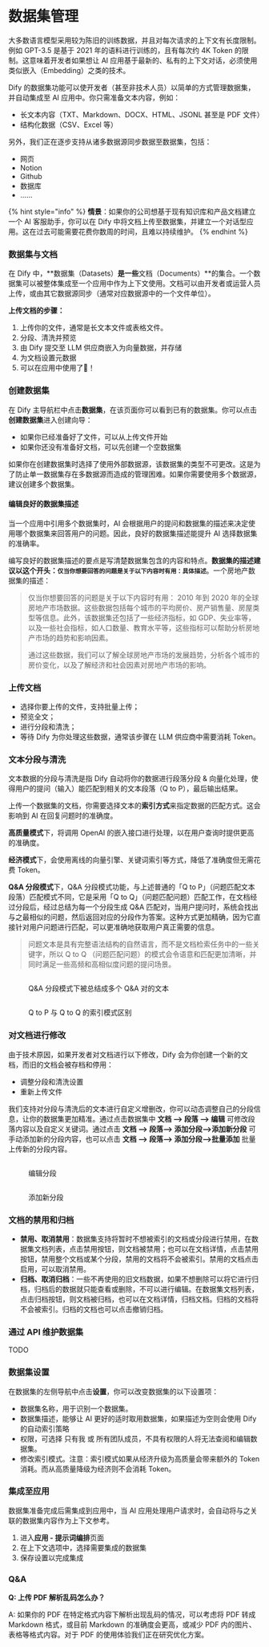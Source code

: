 # 数据集管理

大多数语言模型采用较为陈旧的训练数据，并且对每次请求的上下文有长度限制。例如 GPT-3.5 是基于 2021 年的语料进行训练的，且有每次约 4K Token 的限制。这意味着开发者如果想让 AI 应用基于最新的、私有的上下文对话，必须使用类似嵌入（Embedding）之类的技术。

Dify 的数据集功能可以使开发者（甚至非技术人员）以简单的方式管理数据集，并自动集成至 AI 应用中。你只需准备文本内容，例如：

* 长文本内容（TXT、Markdown、DOCX、HTML、JSONL 甚至是 PDF 文件）
* 结构化数据（CSV、Excel 等）

另外，我们正在逐步支持从诸多数据源同步数据至数据集，包括：

* 网页
* Notion
* Github
* 数据库
* ……

{% hint style="info" %}
**情景**：如果你的公司想基于现有知识库和产品文档建立一个 AI 客服助手，你可以在 Dify 中将文档上传至数据集，并建立一个对话型应用。这在过去可能需要花费你数周的时间，且难以持续维护。
{% endhint %}

### 数据集与文档

在 Dify 中，\*\*数据集（Datasets）**是一些**文档（Documents）\*\*的集合。一个数据集可以被整体集成至一个应用中作为上下文使用。文档可以由开发者或运营人员上传，或由其它数据源同步（通常对应数据源中的一个文件单位）。

**上传文档的步骤：**

1. 上传你的文件，通常是长文本文件或表格文件。
2. 分段、清洗并预览
3. 由 Dify 提交至 LLM 供应商嵌入为向量数据，并存储
4. 为文档设置元数据
5. 可以在应用中使用了🎉！

### 创建数据集

在 Dify 主导航栏中点击**数据集**，在该页面你可以看到已有的数据集。你可以点击**创建数据集**进入创建向导：

* 如果你已经准备好了文件，可以从上传文件开始
* 如果你还没有准备好文档，可以先创建一个空数据集

如果你在创建数据集时选择了使用外部数据源，该数据集的类型不可更改。这是为了防止单一数据集存在多数据源而造成的管理困难。如果你需要使用多个数据源，建议创建多个数据集。

#### 编辑良好的数据集描述

当一个应用中引用多个数据集时，AI 会根据用户的提问和数据集的描述来决定使用哪个数据集来回答用户的问题。因此，良好的数据集描述能提升 AI 选择数据集的准确率。

编写良好的数据集描述的要点是写清楚数据集包含的内容和特点。**数据集的描述建议以这个开头：`仅当你想要回答的问题是关于以下内容时有用：具体描述`**。一个房地产数据集的描述：

> 仅当你想要回答的问题是关于以下内容时有用： 2010 年到 2020 年的全球房地产市场数据。这些数据包括每个城市的平均房价、房产销售量、房屋类型等信息。此外，该数据集还包括了一些经济指标，如 GDP、失业率等，以及一些社会指标，如人口数量、教育水平等，这些指标可以帮助分析房地产市场的趋势和影响因素。
>
> 通过这些数据，我们可以了解全球房地产市场的发展趋势，分析各个城市的房价变化，以及了解经济和社会因素对房地产市场的影响。

### 上传文档

* 选择你要上传的文件，支持批量上传；
* 预览全文；
* 进行分段和清洗；
* 等待 Dify 为你处理这些数据，通常该步骤在 LLM 供应商中需要消耗 Token。

### 文本分段与清洗

文本数据的分段与清洗是指 Dify 自动将你的数据进行段落分段 & 向量化处理，使得用户的提问（输入）能匹配到相关的文本段落（Q to P），最后输出结果。

上传一个数据集的文档，你需要选择文本的**索引方式**来指定数据的匹配方式。这会影响到 AI 在回复问题时的准确度。

**高质量模式**下，将调用 OpenAI 的嵌入接口进行处理，以在用户查询时提供更高的准确度。

**经济模式**下，会使用离线的向量引擎、关键词索引等方式，降低了准确度但无需花费 Token。

**Q\&A 分段模式**下，Q\&A 分段模式功能，与上述普通的「Q to P」（问题匹配文本段落）匹配模式不同，它是采用「Q to Q」（问题匹配问题）匹配工作，在文档经过分段后，经过总结为每一个分段生成 Q\&A 匹配对，当用户提问时，系统会找出与之最相似的问题，然后返回对应的分段作为答案。这种方式更加精确，因为它直接针对用户问题进行匹配，可以更准确地获取用户真正需要的信息。

> 问题文本是具有完整语法结构的自然语言，而不是文档检索任务中的一些关键字，所以 Q to Q （问题匹配问题）的模式会令语意和匹配更加清晰，并同时满足一些高频和高相似度问题的提问场景。

<figure><img src="../../.gitbook/assets/image (110).png" alt=""><figcaption><p>Q&#x26;A 分段模式下被总结成多个 Q&#x26;A 对的文本</p></figcaption></figure>

<figure><img src="../../.gitbook/assets/image (109).png" alt=""><figcaption><p>Q to P 与 Q to Q 的索引模式区别</p></figcaption></figure>

### 对文档进行修改

由于技术原因，如果开发者对文档进行以下修改，Dify 会为你创建一个新的文档，而旧的文档会被存档和停用：

* 调整分段和清洗设置
* 重新上传文件

我们支持对分段与清洗后的文本进行自定义增删改，你可以动态调整自己的分段信息，让你的数据集更加精准。通过点击数据集中 **文档 --> 段落 --> 编辑** 可修改段落内容以及自定义关键词。通过点击 **文档 --> 段落--> 添加分段-->添加新分段** 可手动添加新的分段内容，也可以点击 **文档 --> 段落--> 添加分段-->批量添加** 批量上传新的分段内容。

<figure><img src="../../.gitbook/assets/image (19).png" alt=""><figcaption><p>编辑分段</p></figcaption></figure>

<figure><img src="../../.gitbook/assets/image (18).png" alt=""><figcaption><p>添加新分段</p></figcaption></figure>

### 文档的禁用和归档

* **禁用、取消禁用**：数据集支持将暂时不想被索引的文档或分段进行禁用，在数据集文档列表，点击禁用按钮，则文档被禁用；也可以在文档详情，点击禁用按钮，禁用整个文档或某个分段，禁用的文档将不会被索引。禁用的文档点击启用，可以取消禁用。
* **归档、取消归档**：一些不再使用的旧文档数据，如果不想删除可以将它进行归档，归档后的数据就只能查看或删除，不可以进行编辑。在数据集文档列表，点击归档按钮，则文档被归档，也可以在文档详情，归档文档。归档的文档将不会被索引。归档的文档也可以点击撤销归档。

### 通过 API 维护数据集

TODO

### 数据集设置

在数据集的左侧导航中点击**设置**，你可以改变数据集的以下设置项：

* 数据集名称，用于识别一个数据集。
* 数据集描述，能够让 AI 更好的适时取用数据集，如果描述为空则会使用 Dify 的自动索引策略
* 权限，可选择 只有我 或 所有团队成员，不具有权限的人将无法查阅和编辑数据集。
* 修改索引模式。注意：索引模式如果从经济升级为高质量会带来额外的 Token 消耗。而从高质量降级为经济则不会消耗 Token。

### 集成至应用

数据集准备完成后需集成到应用中，当 AI 应用处理用户请求时，会自动将与之关联的数据集内容作为上下文参考。

1. 进入**应用 - 提示词编排**页面
2. 在上下文选项中，选择需要集成的数据集
3. 保存设置以完成集成

### Q\&A

**Q: 上传 PDF 解析乱码怎么办？**

A: 如果你的 PDF 在特定格式内容下解析出现乱码的情况，可以考虑将 PDF 转成 Markdown 格式，或目前 Markdown 的准确度会更高，或减少 PDF 内的图片、表格等格式内容。对于 PDF 的使用体验我们正在研究优化方案。
